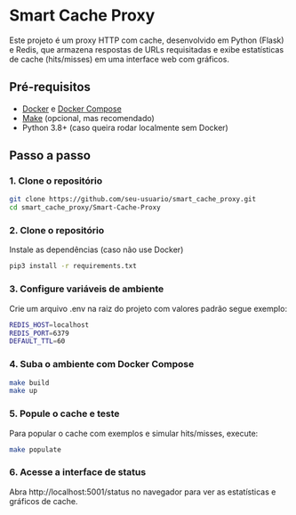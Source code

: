 # Smart Cache Proxy

Este projeto é um proxy HTTP com cache, desenvolvido em Python (Flask) e Redis, que armazena respostas de URLs requisitadas e exibe estatísticas de cache (hits/misses) em uma interface web com gráficos.

## Pré-requisitos

- [Docker](https://www.docker.com/) e [Docker Compose](https://docs.docker.com/compose/)
- [Make](https://www.gnu.org/software/make/) (opcional, mas recomendado)
- Python 3.8+ (caso queira rodar localmente sem Docker)

## Passo a passo

### 1. Clone o repositório

```bash
git clone https://github.com/seu-usuario/smart_cache_proxy.git
cd smart_cache_proxy/Smart-Cache-Proxy
```
### 2. Clone o repositório

Instale as dependências (caso não use Docker)

```bash
pip3 install -r requirements.txt
```

### 3. Configure variáveis de ambiente
Crie um arquivo .env na raiz do projeto com valores padrão segue exemplo:

```bash
REDIS_HOST=localhost
REDIS_PORT=6379
DEFAULT_TTL=60
```
### 4. Suba o ambiente com Docker Compose

```bash
make build
make up
```
### 5. Popule o cache e teste
Para popular o cache com exemplos e simular hits/misses, execute:

```bash
make populate
```
### 6. Acesse a interface de status
Abra http://localhost:5001/status no navegador para ver as estatísticas e gráficos de cache.



